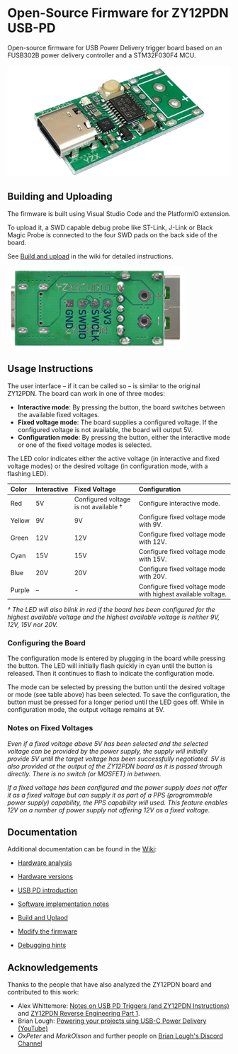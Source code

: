 # Open-Source Firmware for ZY12PDN USB-PD

Open-source firmware for USB Power Delivery trigger board based on an FUSB302B power delivery controller and a STM32F030F4 MCU.

<img src="doc/board.png" alt="ZY12PDN board" width="600">


## Building and Uploading

The firmware is built using Visual Studio Code and the PlatformIO extension.

To upload it, a SWD capable debug probe like ST-Link, J-Link or Black Magic Probe is connected to the four SWD pads on the back side of the board.

See [Build and upload](https://github.com/manuelbl/zy12pdn-oss/wiki/Build-and-upload) in the wiki for detailed instructions.

<img src="doc/swd.png" alt="ZY12PDN board" width="400">


## Usage Instructions

The user interface – if it can be called so – is similar to the original ZY12PDN. The board can work in one of three modes:

- **Interactive mode**: By pressing the button, the board switches between the available fixed voltages.
- **Fixed voltage mode**: The board supplies a configured voltage. If the configured voltage is not available, the board will output 5V.
- **Configuration mode**: By pressing the button, either the interactive mode or one of the fixed voltage modes is selected.

The LED color indicates either the active voltage (in interactive and fixed voltage modes) or the desired voltage (in configuration mode, with a flashing LED).


| Color  | Interactive | Fixed Voltage | Configuration |
| :----- | :-- | :-- | :-- |
| Red    | 5V  | Configured voltage is not available † | Configure interactive mode. |
| Yellow | 9V  | 9V  | Configure fixed voltage mode with 9V. |
| Green  | 12V | 12V | Configure fixed voltage mode with 12V. |
| Cyan   | 15V | 15V | Configure fixed voltage mode with 15V. |
| Blue   | 20V | 20V | Configure fixed voltage mode with 20V. |
| Purple | –   | -   | Configure fixed voltage mode with highest available voltage. |


*† The LED will also blink in red if the board has been configured for the highest available voltage and the highest available voltage is neither 9V, 12V, 15V nor 20V.*


### Configuring the Board

The configuration mode is entered by plugging in the board while pressing the button. The LED will initially flash quickly in cyan until the button is released. Then it continues to flash to indicate the configuration mode.

The mode can be selected by pressing the button until the desired voltage or mode (see table above) has been selected. To save the configuration, the button must be pressed for a longer period until the LED goes off. While in configuration mode, the output voltage remains at 5V.

### Notes on Fixed Voltages

*Even if a fixed voltage above 5V has been selected and the selected voltage can be provided by the power supply, the supply will initially provide 5V until the target voltage has been successfully negotiated. 5V is also provided at the output of the ZY12PDN board as it is passed through directly. There is no switch (or MOSFET) in between.*

*If a fixed voltage has been configured and the power supply does not offer it as a fixed voltage but can supply it as part of a PPS (programmable power supply) capability, the PPS capability will used. This feature enables 12V on a number of power supply not offering 12V as a fixed voltage.*


## Documentation

Additional documentation can be found in the [Wiki](https://github.com/manuelbl/zy12pdn-oss/wiki/Hardware-versions):

- [Hardware analysis](https://github.com/manuelbl/zy12pdn-oss/wiki/Hardware-analysis)

- [Hardware versions](https://github.com/manuelbl/zy12pdn-oss/wiki/Hardware-versions)

- [USB PD introduction](https://github.com/manuelbl/zy12pdn-oss/wiki/USB-PD-introduction)

- [Software implementation notes](https://github.com/manuelbl/zy12pdn-oss/wiki/Implementation-notes)

- [Build and Uplaod](https://github.com/manuelbl/zy12pdn-oss/wiki/Build-and-upload)

- [Modify the firmware](https://github.com/manuelbl/zy12pdn-oss/wiki/Modify-the-firmware)

- [Debugging hints](https://github.com/manuelbl/zy12pdn-oss/wiki/Debugging-hints)


## Acknowledgements

Thanks to the people that have also analyzed the ZY12PDN board and contributed to this work:

- Alex Whittemore: [Notes on USB PD Triggers (and ZY12PDN Instructions)](https://www.alexwhittemore.com/notes-on-usb-pd-triggers-and-zy12pdn-instructions/) and [ZY12PDN Reverse Engineering Part 1](https://www.alexwhittemore.com/zy12pdn-reverse-engineering-part-1/).
- Brian Lough: [Powering your projects uing USB-C Power Delivery (YouTube)](https://www.youtube.com/watch?v=iumAnPiQSj8)
- *OxPeter* and *MarkOlsson* and further people on [Brian Lough's Discord Channel](https://discord.gg/nnezpvq)

